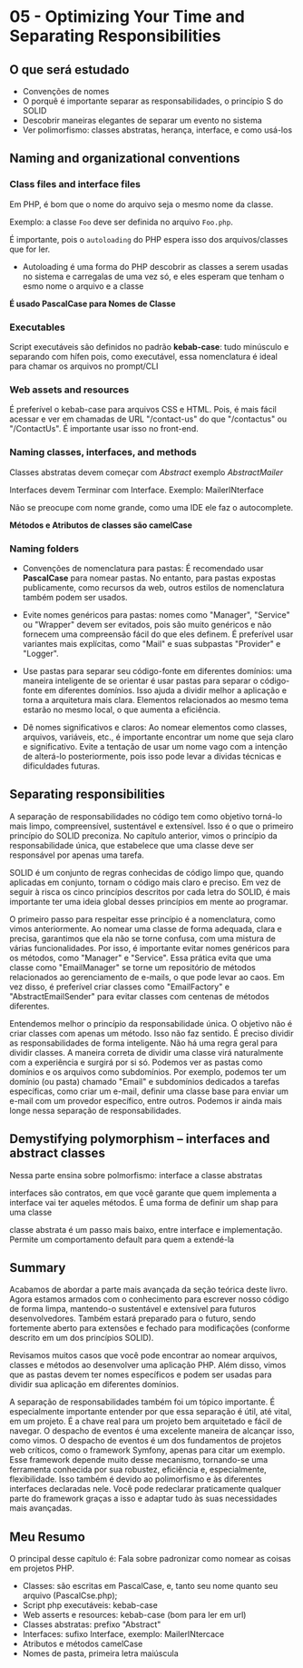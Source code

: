 # 05 - Optimizing Your Time and Separating Responsibilities

## O que será estudado

+ Convenções de nomes
+ O porquê é importante separar as responsabilidades, o princípio S do SOLID
+ Descobrir maneiras elegantes de separar um evento no sistema
+ Ver polimorfismo: classes abstratas, herança, interface, e como usá-los

## Naming and organizational conventions

### Class files and interface files


Em PHP, é bom que o nome do arquivo seja o mesmo nome da classe.

Exemplo: a classe `Foo` deve ser definida no arquivo `Foo.php`.

É importante, pois o ``autoloading`` do PHP espera isso dos arquivos/classes que for ler.
+ Autoloading é uma forma do PHP descobrir as classes a serem usadas no sistema e carregalas de uma vez só, e eles esperam que tenham o esmo nome o arquivo e a classe

**É usado PascalCase para Nomes de Classe**

### Executables


Script executáveis são definidos no padrão **kebab-case**: tudo minúsculo e separando com hífen pois, como executável, essa nomenclatura é ideal para chamar os arquivos no prompt/CLI

### Web assets and resources

É preferível o kebab-case para arquivos CSS e HTML. Pois, é mais fácil acessar e ver em chamadas de URL "/contact-us" do que "/contactus" ou "/ContactUs". É importante usar isso no front-end.

### Naming classes, interfaces, and methods

Classes abstratas devem começar com *Abstract* exemplo *AbstractMailer*

Interfaces devem Terminar com Interface. Exemplo: MailerINterface

Não se preocupe com nome grande, como uma IDE ele faz o autocomplete.

**Métodos e Atributos de classes são camelCase**

### Naming folders

+ Convenções de nomenclatura para pastas: É recomendado usar **PascalCase** para nomear pastas. No entanto, para pastas expostas publicamente, como recursos da web, outros estilos de nomenclatura também podem ser usados.

+ Evite nomes genéricos para pastas: nomes como "Manager", "Service" ou "Wrapper" devem ser evitados, pois são muito genéricos e não fornecem uma compreensão fácil do que eles definem. É preferível usar variantes mais explícitas, como "Mail" e suas subpastas "Provider" e "Logger".

+ Use pastas para separar seu código-fonte em diferentes domínios: uma maneira inteligente de se orientar é usar pastas para separar o código-fonte em diferentes domínios. Isso ajuda a dividir melhor a aplicação e torna a arquitetura mais clara. Elementos relacionados ao mesmo tema estarão no mesmo local, o que aumenta a eficiência.

+ Dê nomes significativos e claros: Ao nomear elementos como classes, arquivos, variáveis, etc., é importante encontrar um nome que seja claro e significativo. Evite a tentação de usar um nome vago com a intenção de alterá-lo posteriormente, pois isso pode levar a dívidas técnicas e dificuldades futuras.

## Separating responsibilities

A separação de responsabilidades no código tem como objetivo torná-lo mais limpo, compreensível, sustentável e extensível. Isso é o que o primeiro princípio do SOLID preconiza. No capítulo anterior, vimos o princípio da responsabilidade única, que estabelece que uma classe deve ser responsável por apenas uma tarefa.

SOLID é um conjunto de regras conhecidas de código limpo que, quando aplicadas em conjunto, tornam o código mais claro e preciso. Em vez de seguir à risca os cinco princípios descritos por cada letra do SOLID, é mais importante ter uma ideia global desses princípios em mente ao programar.

O primeiro passo para respeitar esse princípio é a nomenclatura, como vimos anteriormente. Ao nomear uma classe de forma adequada, clara e precisa, garantimos que ela não se torne confusa, com uma mistura de várias funcionalidades. Por isso, é importante evitar nomes genéricos para os métodos, como "Manager" e "Service". Essa prática evita que uma classe como "EmailManager" se torne um repositório de métodos relacionados ao gerenciamento de e-mails, o que pode levar ao caos. Em vez disso, é preferível criar classes como "EmailFactory" e "AbstractEmailSender" para evitar classes com centenas de métodos diferentes.

Entendemos melhor o princípio da responsabilidade única. O objetivo não é criar classes com apenas um método. Isso não faz sentido. É preciso dividir as responsabilidades de forma inteligente. Não há uma regra geral para dividir classes. A maneira correta de dividir uma classe virá naturalmente com a experiência e surgirá por si só. Podemos ver as pastas como domínios e os arquivos como subdomínios. Por exemplo, podemos ter um domínio (ou pasta) chamado "Email" e subdomínios dedicados a tarefas específicas, como criar um e-mail, definir uma classe base para enviar um e-mail com um provedor específico, entre outros. Podemos ir ainda mais longe nessa separação de responsabilidades. 

## Demystifying polymorphism – interfaces and abstract classes

Nessa parte ensina sobre polmorfismo: interface a classe abstratas

interfaces são contratos, em que você garante que quem implementa a interface vai ter aqueles métodos. É uma forma de definir um shap para uma classe

classe abstrata é um passo mais baixo, entre interface e implementação. Permite um comportamento default para quem a extendé-la

##  Summary

Acabamos de abordar a parte mais avançada da seção teórica deste livro. Agora estamos armados com o conhecimento para escrever nosso código de forma limpa, mantendo-o sustentável e extensível para futuros desenvolvedores. Também estará preparado para o futuro, sendo fortemente aberto para extensões e fechado para modificações (conforme descrito em um dos princípios SOLID).

Revisamos muitos casos que você pode encontrar ao nomear arquivos, classes e métodos ao desenvolver uma aplicação PHP. Além disso, vimos que as pastas devem ter nomes específicos e podem ser usadas para dividir sua aplicação em diferentes domínios.

A separação de responsabilidades também foi um tópico importante. É especialmente importante entender por que essa separação é útil, até vital, em um projeto. É a chave real para um projeto bem arquitetado e fácil de navegar. O despacho de eventos é uma excelente maneira de alcançar isso, como vimos. O despacho de eventos é um dos fundamentos de projetos web críticos, como o framework Symfony, apenas para citar um exemplo. Esse framework depende muito desse mecanismo, tornando-se uma ferramenta conhecida por sua robustez, eficiência e, especialmente, flexibilidade. Isso também é devido ao polimorfismo e às diferentes interfaces declaradas nele. Você pode redeclarar praticamente qualquer parte do framework graças a isso e adaptar tudo às suas necessidades mais avançadas.

## Meu Resumo

O principal desse capítulo é: Fala sobre padronizar como nomear  as coisas em projetos PHP.

+ Classes: são escritas em PascalCase, e, tanto seu nome quanto seu arquivo (PascalCse.php);
+ Script php executáveis: kebab-case
+ Web asserts e resources: kebab-case (bom para ler em url)
+ Classes abstratas: prefixo "Abstract"
+ Interfaces: sufixo Interface, exemplo: MailerINtercace
+ Atributos e métodos camelCase
+ Nomes de pasta, primeira letra maiúscula
